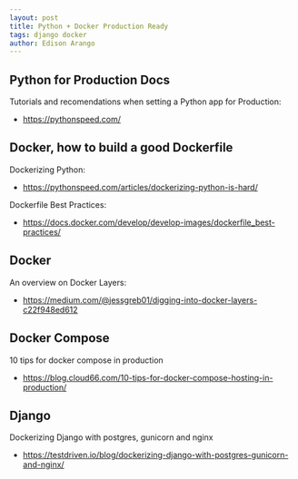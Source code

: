 ```yaml
---
layout: post
title: Python + Docker Production Ready
tags: django docker
author: Edison Arango
---
```



## Python for Production Docs

Tutorials and recomendations when setting a Python app for Production:
- <https://pythonspeed.com/>

## Docker, how to build a good Dockerfile

Dockerizing Python:
- <https://pythonspeed.com/articles/dockerizing-python-is-hard/>

Dockerfile Best Practices:
- <https://docs.docker.com/develop/develop-images/dockerfile_best-practices/>

## Docker

An overview on Docker Layers:
- <https://medium.com/@jessgreb01/digging-into-docker-layers-c22f948ed612>

## Docker Compose

10 tips for docker compose in production
- <https://blog.cloud66.com/10-tips-for-docker-compose-hosting-in-production/>

## Django

Dockerizing Django with postgres, gunicorn and nginx
- <https://testdriven.io/blog/dockerizing-django-with-postgres-gunicorn-and-nginx/>
